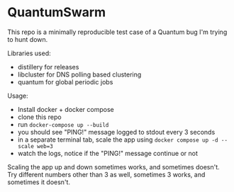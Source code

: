 # QuantumSwarm

This repo is a minimally reproducible test case of a Quantum bug I'm trying to hunt down.

Libraries used:

* distillery for releases
* libcluster for DNS polling based clustering
* quantum for global periodic jobs

Usage:

* Install docker + docker compose
* clone this repo
* run `docker-compose up --build`
* you should see "PING!" message logged to stdout every 3 seconds
* in a separate terminal tab, scale the app using `docker compose up -d --scale web=3`
* watch the logs, notice if the "PING!" message continue or not

Scaling the app up and down sometimes works, and sometimes doesn't. Try different numbers other than 3 as well, sometimes 3 works, and sometimes it doesn't.
